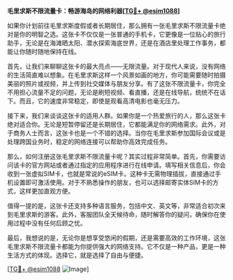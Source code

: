 **毛里求斯不限流量卡：畅游海岛的网络利器[[TG💪+ @esim1088](https://t.me/s/esim1088)]**

如果你计划前往毛里求斯度假或者长期居住，那么拥有一张毛里求斯不限流量卡绝对是你的明智之选。这张卡不仅仅是一张普通的手机卡，它更像是一位贴心的旅行助手，无论是在海滩晒太阳、潜水探索海底世界，还是在酒店里处理工作事务，都能让你随时随地保持在线。

首先，让我们来聊聊这张卡的最大亮点——无限流量。对于现代人来说，没有网络的生活简直难以想象。在毛里求斯这样一个风景如画的地方，你可能需要随时拍摄美丽的照片或视频，并上传到社交媒体与朋友分享。有了这张不限流量卡，你完全不用担心流量不足的问题，无论是刷短视频、看直播，还是在线导航，统统不在话下。而且，它的速度非常稳定，即使是观看高清电影也毫无压力。

接下来，我们来谈谈这张卡的适用人群。如果你是一个热爱旅行的人，那么这张卡绝对适合你。无论是短暂停留还是长期居住，它都能满足你的网络需求。此外，对于商务人士而言，这张卡也是一个不错的选择。当你在毛里求斯参加国际会议或是处理跨国业务时，稳定的网络连接可以帮助你高效完成任务。

那么，如何注册这张毛里求斯不限流量卡呢？其实过程非常简单。首先，你需要访问该卡的官方网站或者通过指定的应用程序进行在线申请。填写相关信息后，你会收到一张虚拟SIM卡，也就是常说的eSIM卡。这种卡无需物理插拔，直接通过手机设置即可激活使用。对于不熟悉操作的朋友，也可以选择邮寄实体SIM卡的方式，这样更加直观方便。

值得一提的是，这张卡还支持多种语言服务，包括中文、英文等，非常适合初次来到毛里求斯的游客。此外，客服团队全天候待命，随时解答你的疑问，确保你在使用过程中没有任何后顾之忧。

最后，我想说的是，无论你是想享受悠闲的假期，还是需要高效的工作环境，这张毛里求斯不限流量卡都能为你提供强大的网络支持。它不仅是一种产品，更是一种生活方式的体现。选择它，就是选择了自由与便捷。

[[TG💪+ @esim1088](https://t.me/s/esim1088) ![Image](https://i.postimg.cc/4NQfJmqS/Snipaste-2025-05-13-00-14-12.png)]
